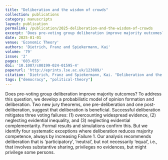 ```yaml
---
title: "Deliberation and the wisdom of crowds"
collection: publications
category: manuscripts
layout: publication
permalink: /publication/2025-deliberation-and-the-wisdom-of-crowds
excerpt: 'Does pre-voting group deliberation improve majority outcomes? To address this question, we develop a probabilistic model of opinion formation and deliberation. Two new jury theorems, one pre-deliberation and one post-deliberation, suggest that deliberation is beneficial. Successful deliberation mitigates three voting failures: overcounting widespread evidence, neglecting evidential inequality, and neglecting evidential complementarity.'
date: 2025-01-01
venue: 'Economic Theory'
authors: 'Dietrich, Franz and Spiekermann, Kai'
volume: '79'
issue: '2'
pages: '603-655'
doi: '10.1007/s00199-024-01595-4'
paperurl: 'http://eprints.lse.ac.uk/123889/'
citation: 'Dietrich, Franz and Spiekermann, Kai. "Deliberation and the wisdom of crowds." <em>Economic Theory</em> 79, no. 2 (2025): 603-655.'
tags: ["democracy", "political-theory"]
---
```


Does pre-voting group deliberation improve majority outcomes? To address this question, we develop a probabilistic model of opinion formation and deliberation. Two new jury theorems, one pre-deliberation and one post-deliberation, suggest that deliberation is beneficial. Successful deliberation mitigates three voting failures: (1) overcounting widespread evidence, (2) neglecting evidential inequality, and (3) neglecting evidential complementarity. Formal results and simulations confirm this. But we identify four systematic exceptions where deliberation reduces majority competence, always by increasing Failure 1. Our analysis recommends deliberation that is ‘participatory’, ‘neutral’, but not necessarily ‘equal’, i.e., that involves substantive sharing, privileges no evidences, but might privilege some persons.